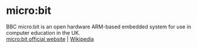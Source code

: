 # micro:bit

BBC micro:bit is an open hardware ARM-based embedded system for use in computer education in the UK.\
[micro:bit official website](https://microbit.org) | [Wikipedia](https://en.wikipedia.org/wiki/Micro_Bit)


